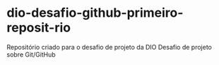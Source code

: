 # dio-desafio-github-primeiro-reposit-rio
Repositório criado para o desafio de projeto da DIO
Desafio de projeto sobre Git/GitHub
